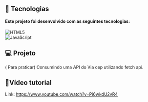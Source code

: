 ## 🚀  Tecnologias 

 #### Este projeto foi desenvolvido com as seguintes tecnologias&#58; <br>
 ![HTML5](https://img.shields.io/badge/-HTML5-333333?style=flat&logo=HTML5)\
 ![JavaScript](https://img.shields.io/badge/-JavaScript-FEAE32?style=flat&logoColor=fff&logo=javascript)&nbsp;

## 💻 Projeto

( Para praticar) Consumindo uma API do Via cep utilizando fetch api.

## 📝Vídeo tutorial

 Link: https://www.youtube.com/watch?v=Pi6wkdU2vR4
